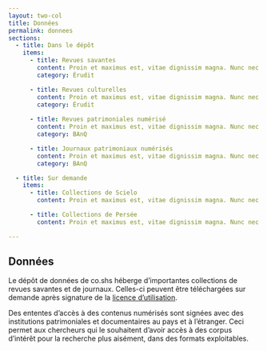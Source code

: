 ```yaml
---
layout: two-col
title: Données
permalink: donnees
sections:
  - title: Dans le dépôt
    items:
      - title: Revues savantes
        content: Proin et maximus est, vitae dignissim magna. Nunc nec urna id purus elementum gravida ac non tellus. Pellentesque ac auctor sapien. Duis consequat sodales lacinia. Sed at sollicitudin dolor, id lacinia metus.
        category: Érudit

      - title: Revues culturelles
        content: Proin et maximus est, vitae dignissim magna. Nunc nec urna id purus elementum gravida ac non tellus. Pellentesque ac auctor sapien. Duis consequat sodales lacinia. Sed at sollicitudin dolor, id lacinia metus.
        category: Érudit
        
      - title: Revues patrimoniales numérisé
        content: Proin et maximus est, vitae dignissim magna. Nunc nec urna id purus elementum gravida ac non tellus. Pellentesque ac auctor sapien. Duis consequat sodales lacinia. Sed at sollicitudin dolor, id lacinia metus.
        category: BAnQ

      - title: Journaux patrimoniaux numérisés
        content: Proin et maximus est, vitae dignissim magna. Nunc nec urna id purus elementum gravida ac non tellus. Pellentesque ac auctor sapien. Duis consequat sodales lacinia. Sed at sollicitudin dolor, id lacinia metus.
        category: BAnQ

  - title: Sur demande
    items:
      - title: Collections de Scielo
        content: Proin et maximus est, vitae dignissim magna. Nunc nec urna id purus elementum gravida ac non tellus. Pellentesque ac auctor sapien. Duis consequat sodales lacinia. Sed at sollicitudin dolor, id lacinia metus.

      - title: Collections de Persée
        content: Proin et maximus est, vitae dignissim magna. Nunc nec urna id purus elementum gravida ac non tellus. Pellentesque ac auctor sapien. Duis consequat sodales lacinia. Sed at sollicitudin dolor, id lacinia metus.

---
```


## Données

Le dépôt de données de co.shs héberge d’importantes collections de revues savantes et de journaux. Celles-ci peuvent être téléchargées sur demande après signature de la [licence d’utilisation](#).

Des ententes d’accès à des contenus numérisés sont signées avec des institutions patrimoniales et documentaires au pays et à l’étranger. Ceci permet aux chercheurs qui le souhaitent d’avoir accès à des corpus d’intérêt pour la recherche plus aisément, dans des formats exploitables.
